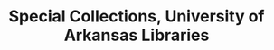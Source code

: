 ---
layout: repo
title: "Special Collections, University of Arkansas Libraries"
id: 1235
permalink: repos/1235/
---